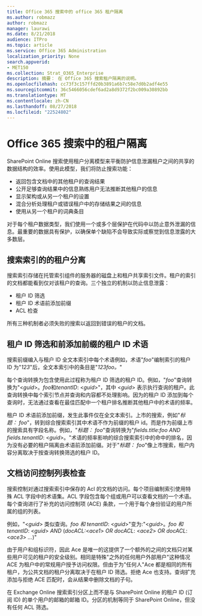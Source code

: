 ```yaml
---
title: Office 365 搜索中的 office 365 租户隔离
ms.author: robmazz
author: robmazz
manager: laurawi
ms.date: 8/21/2018
audience: ITPro
ms.topic: article
ms.service: Office 365 Administration
localization_priority: None
search.appverid:
- MET150
ms.collection: Strat_O365_Enterprise
description: 摘要： 在 Office 365 搜索租户隔离的说明。
ms.openlocfilehash: cc73f3c157ffd20b3891a6b7c58e7d0b2adf4e55
ms.sourcegitcommit: 36c5466056cdef6ad2a8d9372f2bc009a30892bb
ms.translationtype: MT
ms.contentlocale: zh-CN
ms.lasthandoff: 08/27/2018
ms.locfileid: "22524802"
---
```

# <a name="tenant-isolation-in-office-365-search"></a>Office 365 搜索中的租户隔离
SharePoint Online 搜索使用租户分离模型来平衡防护信息泄漏租户之间的共享的数据结构的效率。使用此模型，我们将防止搜索功能：
- 返回包含文档中的其他租户的查询结果
- 公开足够查询结果中的信息熟练用户无法推断其他租户的信息
- 显示架构或从另一个租户的设置
- 混合分析处理租户或错误租户中的存储结果之间的信息
- 使用从另一个租户的词典条目

对于每个租户数据类型，我们使用一个或多个层保护在代码中以防止意外泄漏的信息。最重要的数据具有保护，以确保单个缺陷不会导致实际或察觉到信息泄露的大多数层。

## <a name="tenant-separation-for-the-search-index"></a>搜索索引的的租户分离
搜索索引存储在托管索引组件的服务器的磁盘上和租户共享索引文件。租户的索引的文档都能看到仅对该租户的查询。三个独立的机制以防止信息泄露：
- 租户 ID 筛选
- 租户 ID 术语前添加前缀
- ACL 检查

所有三种机制者必须失败的搜索以返回到错误的租户的文档。

## <a name="tenant-id-filtering-and-tenant-id-term-prefixing"></a>租户 ID 筛选和前添加前缀的租户 ID 术语
搜索前缀编入与租户 ID 全文本索引中每个术语例如，术语"*foo*"编制索引的租户 ID 为"*123*"后，全文本索引中的条目是"*123foo。*"

每个查询转换为包含使用此过程称为租户 ID 筛选的租户 ID。例如，"*foo*"查询转换为"<*guid*>。*foo*和*tenantID*: <*guid*>"，其中 <*guid*> 表示执行查询的租户。此查询转换中每个索引节点并查询和内容都不处理影响。因为的租户 ID 添加到每个查询时，无法通过查看在最佳匹配中一个租户排名推断其他租户中的术语的频率。

租户 ID 术语前添加前缀，发生此事件仅在全文本索引。上市的搜索，例如"*标题： foo*"，转到综合搜索索引其中术语不作为前缀的租户 id。而是作为前缀上市的搜索具有字段名称。例如，"*标题： foo*"查询转换为"*fields.title:foo AND fields.tenantID*: <*guid*>。"术语的频率影响的综合搜索索引中的命中的排名，因为没有必要的租户隔离由术语前添加前缀。对于"*标题： foo*"像上市搜索，租户内容分离取决于按查询转换筛选的租户 ID。

## <a name="document-access-control-list-checks"></a>文档访问控制列表检查
搜索控制对通过搜索索引中保存的 Acl 的文档的访问。每个项目编制索引使用特殊 ACL 字段中的术语集。ACL 字段包含每个组或用户可以查看文档的一个术语。每个查询进行了补充的访问控制项 (ACE) 条款，一个用于每个身份验证的用户所属的组的列表。

例如，"<*guid*> 类似查询。*foo 和 tenantID*: <*guid*>"变为:"<*guid*>。*foo 和 tenantID*: <*guid*> *AND* (*docACL:*<*ace1*> *OR docACL*: <*ace2*> *OR docACL*: <*ace3*> *...*)"

由于用户和组标识符，因此 Ace 是唯一的这提供了一个额外的之间的文档只对某些用户可见的租户的安全级别。相同是特殊"之外的任何用户外部用户"这种情况 ACE 为租户中的常规用户授予访问权限。但由于为"任何人"Ace 都是相同的所有租户，为公共文档的租户分离取决于在租户 ID 筛选。拒绝 Ace 也支持。查询扩充添加与拒绝 ACE 匹配时，会从结果中删除文档的子句。

在 Exchange Online 搜索索引分区上而不是与 SharePoint Online 的租户 ID (订阅 ID) 的单个用户的邮箱的邮箱 ID。分区的机制等同于 SharePoint Online，但没有任何 ACL 筛选。
